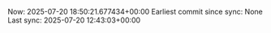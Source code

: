 Now: 2025-07-20 18:50:21.677434+00:00 Earliest commit since sync: None Last sync: 2025-07-20 12:43:03+00:00
